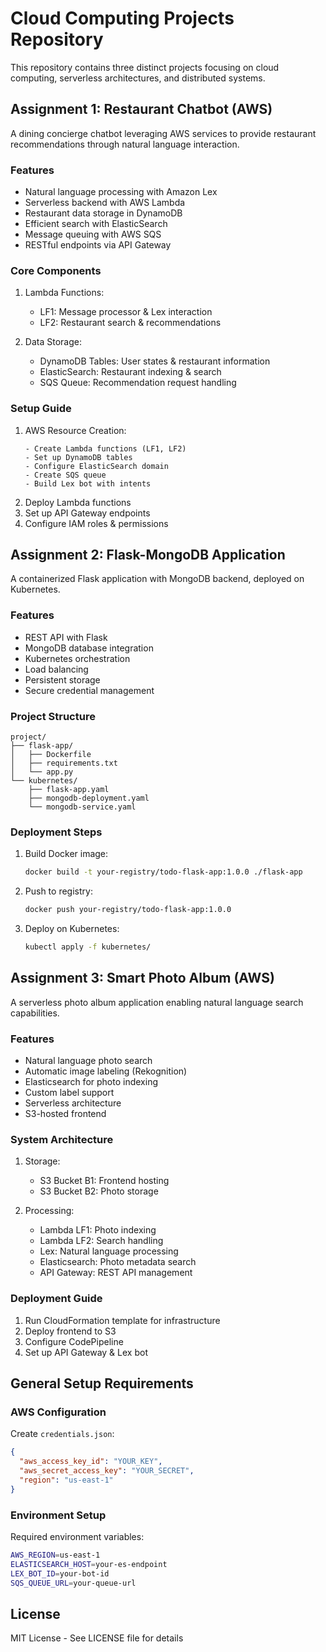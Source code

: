 # Cloud Computing Projects Repository

This repository contains three distinct projects focusing on cloud computing, serverless architectures, and distributed systems.

## Assignment 1: Restaurant Chatbot (AWS)

A dining concierge chatbot leveraging AWS services to provide restaurant recommendations through natural language interaction.

### Features
- Natural language processing with Amazon Lex
- Serverless backend with AWS Lambda
- Restaurant data storage in DynamoDB
- Efficient search with ElasticSearch
- Message queuing with AWS SQS
- RESTful endpoints via API Gateway

### Core Components

1. Lambda Functions:
   - LF1: Message processor & Lex interaction
   - LF2: Restaurant search & recommendations

2. Data Storage:
   - DynamoDB Tables: User states & restaurant information
   - ElasticSearch: Restaurant indexing & search
   - SQS Queue: Recommendation request handling

### Setup Guide
1. AWS Resource Creation:
   ```
   - Create Lambda functions (LF1, LF2)
   - Set up DynamoDB tables
   - Configure ElasticSearch domain
   - Create SQS queue
   - Build Lex bot with intents
   ```
2. Deploy Lambda functions
3. Set up API Gateway endpoints
4. Configure IAM roles & permissions

## Assignment 2: Flask-MongoDB Application

A containerized Flask application with MongoDB backend, deployed on Kubernetes.

### Features
- REST API with Flask
- MongoDB database integration
- Kubernetes orchestration
- Load balancing
- Persistent storage
- Secure credential management

### Project Structure
```
project/
├── flask-app/
│   ├── Dockerfile
│   ├── requirements.txt
│   └── app.py
└── kubernetes/
    ├── flask-app.yaml
    ├── mongodb-deployment.yaml
    └── mongodb-service.yaml
```

### Deployment Steps
1. Build Docker image:
   ```bash
   docker build -t your-registry/todo-flask-app:1.0.0 ./flask-app
   ```

2. Push to registry:
   ```bash
   docker push your-registry/todo-flask-app:1.0.0
   ```

3. Deploy on Kubernetes:
   ```bash
   kubectl apply -f kubernetes/
   ```

## Assignment 3: Smart Photo Album (AWS)

A serverless photo album application enabling natural language search capabilities.

### Features
- Natural language photo search
- Automatic image labeling (Rekognition)
- Elasticsearch for photo indexing
- Custom label support
- Serverless architecture
- S3-hosted frontend

### System Architecture

1. Storage:
   - S3 Bucket B1: Frontend hosting
   - S3 Bucket B2: Photo storage

2. Processing:
   - Lambda LF1: Photo indexing
   - Lambda LF2: Search handling
   - Lex: Natural language processing
   - Elasticsearch: Photo metadata search
   - API Gateway: REST API management

### Deployment Guide
1. Run CloudFormation template for infrastructure
2. Deploy frontend to S3
3. Configure CodePipeline
4. Set up API Gateway & Lex bot

## General Setup Requirements

### AWS Configuration
Create `credentials.json`:
```json
{
  "aws_access_key_id": "YOUR_KEY",
  "aws_secret_access_key": "YOUR_SECRET",
  "region": "us-east-1"
}
```

### Environment Setup
Required environment variables:
```bash
AWS_REGION=us-east-1
ELASTICSEARCH_HOST=your-es-endpoint
LEX_BOT_ID=your-bot-id
SQS_QUEUE_URL=your-queue-url
```

## License
MIT License - See LICENSE file for details
